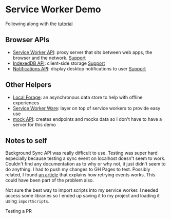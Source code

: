 # Service Worker Demo
Following along with the [tutorial](https://www.youtube.com/watch?v=ksXwaWHCW6k)

## Browser APIs
+ [Service Worker API](https://developer.mozilla.org/en-US/docs/Web/API/Service_Worker_API): proxy server that sits between web apps, the browser and the network.
[Support](https://caniuse.com/#feat=serviceworkers)
+ [IndexedDB API](https://developer.mozilla.org/en-US/docs/Web/API/IndexedDB_API): client-side storage
[Support](https://caniuse.com/#feat=indexeddb)
+ [Notifications API](https://developer.mozilla.org/en-US/docs/Web/API/notification): display desktop notifications to user
[Support](https://developer.mozilla.org/en-US/docs/Web/API/notification#Browser_compatibility)

## Other Helpers
+ [Local Forage](https://localforage.github.io/localForage/): an asynchronous data store to help with offline experiences
+ [Service Worker Ware](https://github.com/fxos-components/serviceworkerware): layer on top of service workers to provide easy use
+ [mock API](https://www.mockapi.io): creates endpoints and mocks data so I don't have to have a server for this demo

## Notes to self
Background Sync API was really difficult to use. Testing was super hard especially because testing a sync event on localhost doesn't seem to work. Couldn't find any documentation as to why or why not, it just didn't seem to do anything. I had to push my changes to GH Pages to test. Possibly related, I found [an article](https://notes.eellson.com/2018/02/11/chrome-the-background-sync-api-and-exponential-backoff/) that explains how retrying events works. This could have been part of the problem also.


Not sure the best way to import scripts into my service worker. I needed access some libraries so I ended up saving it to my project and loading it using `importScripts`.

Testing a PR
